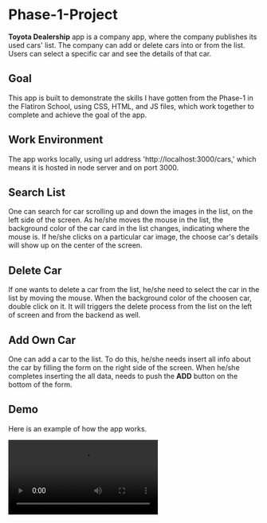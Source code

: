 # Phase-1-Project

**Toyota Dealership** app is a company app, where the company publishes its used cars' list. The company can add or delete cars into or from the list. Users can select a specific car and see the details of that car.


## Goal

This app is built to demonstrate the skills I have gotten from the Phase-1 in the Flatiron School, using CSS, HTML, and JS files, which work together to complete and achieve the goal of the app.


## Work Environment

The app works locally, using url address 'http://localhost:3000/cars,' which means it is hosted in node server and on port 3000.


## Search List

One can search for car scrolling up and down the images in the list, on the left side of the screen. As he/she moves the mouse in the list, the background color of the car card in the list changes, indicating where the mouse is. If he/she clicks on a particular car image, the choose car's details will show up on the center of the screen.


## Delete Car

If one wants to delete a car from the list, he/she need to select the car in the list by moving the mouse. When the background color of the choosen car, double click on it. It will triggers the delete process from the list on the left of screen and from the backend as well. 


## Add Own Car

One can add a car to the list. To do this, he/she needs insert all info about the car by filling the form on the right side of the screen. When he/she completes inserting the all data, needs to push the **ADD** button on the bottom of the form.


## Demo

Here is an example of how the app works.

![Toyota Dealership](./demo.mp4)